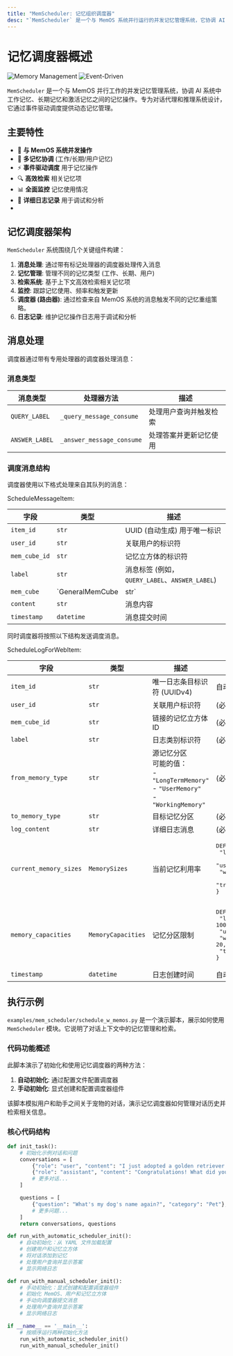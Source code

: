 ```yaml
---
title: "MemScheduler: 记忆组织调度器"
desc: "`MemScheduler` 是一个与 MemOS 系统并行运行的并发记忆管理系统，它协调 AI 系统中工作记忆、长期记忆和激活记忆之间的记忆操作。它通过事件驱动调度处理记忆检索、更新和压缩。<br/> 该系统特别适合需要动态记忆管理的对话代理和推理系统。"
---
```

# 记忆调度器概述

![Memory Management](https://img.shields.io/badge/Component-Memory_Management-blue)
![Event-Driven](https://img.shields.io/badge/Architecture-Event_Driven-green)

`MemScheduler` 是一个与 MemOS 并行工作的并发记忆管理系统，协调 AI 系统中工作记忆、长期记忆和激活记忆之间的记忆操作。专为对话代理和推理系统设计，它通过事件驱动调度提供动态记忆管理。

## 主要特性

- 🚀 **与 MemOS 系统并发操作**
- 🧠 **多记忆协调** (工作/长期/用户记忆)
- ⚡ **事件驱动调度** 用于记忆操作
- 🔍 **高效检索** 相关记忆项
- 📊 **全面监控** 记忆使用情况
- 📝 **详细日志记录** 用于调试和分析
- 
## 记忆调度器架构

`MemScheduler` 系统围绕几个关键组件构建：

1. **消息处理**: 通过带有标记处理器的调度器处理传入消息
2. **记忆管理**: 管理不同的记忆类型 (工作、长期、用户)
3. **检索系统**: 基于上下文高效检索相关记忆项
4. **监控**: 跟踪记忆使用、频率和触发更新
5. **调度器 (路由器)**: 通过检查来自 MemOS 系统的消息触发不同的记忆重组策略。
6. **日志记录**: 维护记忆操作日志用于调试和分析

## 消息处理

调度器通过带有专用处理器的调度器处理消息：

### 消息类型

| 消息类型 | 处理器方法                  | 描述                                |
|--------------|---------------------------------|--------------------------------------------|
| `QUERY_LABEL` | `_query_message_consume`       | 处理用户查询并触发检索 |
| `ANSWER_LABEL`| `_answer_message_consume`      | 处理答案并更新记忆使用 |

### 调度消息结构 

调度器使用以下格式处理来自其队列的消息：

ScheduleMessageItem:

| 字段         | 类型                 | 描述                                   |
|---------------|----------------------|-----------------------------------------------|
| `item_id`     | `str`                | UUID (自动生成) 用于唯一标识 |
| `user_id`     | `str`                | 关联用户的标识符            |
| `mem_cube_id` | `str`                | 记忆立方体的标识符                |
| `label`       | `str`                | 消息标签 (例如，`QUERY_LABEL`、`ANSWER_LABEL`) |
| `mem_cube`    | `GeneralMemCube | str` | 记忆立方体对象或引用               |
| `content`     | `str`                | 消息内容                               |
| `timestamp`   | `datetime`           | 消息提交时间           |


同时调度器将按照以下结构发送调度消息。

ScheduleLogForWebItem:

| 字段                  | 类型               | 描述                                                                 | 默认值                          |
|------------------------|--------------------|-----------------------------------------------------------------------------|----------------------------------------|
| `item_id`              | `str`              | 唯一日志条目标识符 (UUIDv4)                                        | 自动生成 (`uuid4()`)             |
| `user_id`              | `str`              | 关联用户标识符                                                  | (必需)                             |
| `mem_cube_id`          | `str`              | 链接的记忆立方体 ID                                                       | (必需)                             |
| `label`                | `str`              | 日志类别标识符                                                     | (必需)                             |
| `from_memory_type`     | `str`              | 源记忆分区<br>可能的值：<br>- `"LongTermMemory"`<br>- `"UserMemory"`<br>- `"WorkingMemory"` | (必需)                             |
| `to_memory_type`       | `str`              | 目标记忆分区                                                | (必需)                             |
| `log_content`          | `str`              | 详细日志消息                                                        | (必需)                             |
| `current_memory_sizes` | `MemorySizes`      | 当前记忆利用率                                                  | <pre>DEFAULT_MEMORY_SIZES = {<br>  "long_term_memory_size": -1,<br>  "user_memory_size": -1,<br>  "working_memory_size": -1,<br>  "transformed_act_memory_size": -1<br>}</pre> |
| `memory_capacities`    | `MemoryCapacities` | 记忆分区限制                                                     | <pre>DEFAULT_MEMORY_CAPACITIES = {<br>  "long_term_memory_capacity": 10000,<br>  "user_memory_capacity": 10000,<br>  "working_memory_capacity": 20,<br>  "transformed_act_memory_capacity": -1<br>}</pre> |
| `timestamp`            | `datetime`         | 日志创建时间                                                           | 自动设置 (`datetime.now`)              |

##  执行示例

`examples/mem_scheduler/schedule_w_memos.py` 是一个演示脚本，展示如何使用 `MemScheduler` 模块。它说明了对话上下文中的记忆管理和检索。

### 代码功能概述

此脚本演示了初始化和使用记忆调度器的两种方法：

1. **自动初始化**: 通过配置文件配置调度器
2. **手动初始化**: 显式创建和配置调度器组件

该脚本模拟用户和助手之间关于宠物的对话，演示记忆调度器如何管理对话历史并检索相关信息。

### 核心代码结构

```python
def init_task():
    # 初始化示例对话和问题
    conversations = [
        {"role": "user", "content": "I just adopted a golden retriever puppy yesterday."},
        {"role": "assistant", "content": "Congratulations! What did you name your new puppy?"},
        # 更多对话...
    ]

    questions = [
        {"question": "What's my dog's name again?", "category": "Pet"},
        # 更多问题...
    ]
    return conversations, questions

def run_with_automatic_scheduler_init():
    # 自动初始化：从 YAML 文件加载配置
    # 创建用户和记忆立方体
    # 将对话添加到记忆
    # 处理用户查询并显示答案
    # 显示网络日志

def run_with_manual_scheduler_init():
    # 手动初始化：显式创建和配置调度器组件
    # 初始化 MemOS、用户和记忆立方体
    # 手动向调度器提交消息
    # 处理用户查询并显示答案
    # 显示网络日志

if __name__ == '__main__':
    # 按顺序运行两种初始化方法
    run_with_automatic_scheduler_init()
    run_with_manual_scheduler_init()
```
